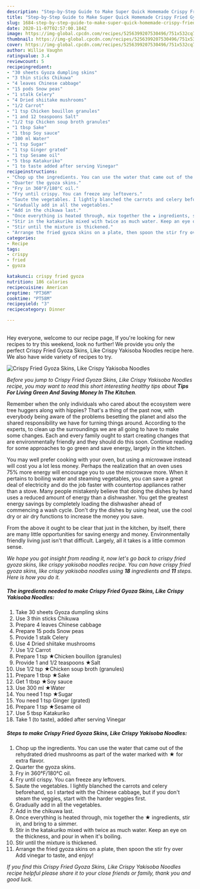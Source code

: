 ```yaml
---
description: "Step-by-Step Guide to Make Super Quick Homemade Crispy Fried Gyoza Skins, Like Crispy Yakisoba Noodles"
title: "Step-by-Step Guide to Make Super Quick Homemade Crispy Fried Gyoza Skins, Like Crispy Yakisoba Noodles"
slug: 1684-step-by-step-guide-to-make-super-quick-homemade-crispy-fried-gyoza-skins-like-crispy-yakisoba-noodles
date: 2020-11-07T02:57:00.184Z
image: https://img-global.cpcdn.com/recipes/5256399207530496/751x532cq70/crispy-fried-gyoza-skins-like-crispy-yakisoba-noodles-recipe-main-photo.jpg
thumbnail: https://img-global.cpcdn.com/recipes/5256399207530496/751x532cq70/crispy-fried-gyoza-skins-like-crispy-yakisoba-noodles-recipe-main-photo.jpg
cover: https://img-global.cpcdn.com/recipes/5256399207530496/751x532cq70/crispy-fried-gyoza-skins-like-crispy-yakisoba-noodles-recipe-main-photo.jpg
author: Willie Vaughn
ratingvalue: 3.4
reviewcount: 5
recipeingredient:
- "30 sheets Gyoza dumpling skins"
- "3 thin sticks Chikuwa"
- "4 leaves Chinese cabbage"
- "15 pods Snow peas"
- "1 stalk Celery"
- "4 Dried shiitake mushrooms"
- "1/2 Carrot"
- "1 tsp Chicken bouillon granules"
- "1 and 12 teaspoons Salt"
- "1/2 tsp Chicken soup broth granules"
- "1 tbsp Sake"
- "1 tbsp Soy sauce"
- "300 ml Water"
- "1 tsp Sugar"
- "1 tsp Ginger grated"
- "1 tsp Sesame oil"
- "5 tbsp Katakuriko"
- "1 to taste added after serving Vinegar"
recipeinstructions:
- "Chop up the ingredients. You can use the water that came out of the rehydrated dried mushrooms as part of the water marked with ★ for extra flavor."
- "Quarter the gyoza skins."
- "Fry in 360°F/180°C oil."
- "Fry until crispy. You can freeze any leftovers."
- "Saute the vegetables. I lightly blanched the carrots and celery beforehand, so I started with the Chinese cabbage, but if you don&#39;t steam the veggies, start with the harder veggies first."
- "Gradually add in all the vegetables."
- "Add in the chikuwa last."
- "Once everything is heated through, mix together the ★ ingredients, stir in, and bring to a simmer."
- "Stir in the katakuriko mixed with twice as much water. Keep an eye on the thickness, and pour in when it&#39;s boiling."
- "Stir until the mixture is thickened."
- "Arrange the fried gyoza skins on a plate, then spoon the stir fry over Add vinegar to taste, and enjoy!"
categories:
- Recipe
tags:
- crispy
- fried
- gyoza

katakunci: crispy fried gyoza 
nutrition: 186 calories
recipecuisine: American
preptime: "PT36M"
cooktime: "PT58M"
recipeyield: "3"
recipecategory: Dinner

---
```

<br>
Hey everyone, welcome to our recipe page, If you're looking for new recipes to try this weekend, look no further! We provide you only the perfect Crispy Fried Gyoza Skins, Like Crispy Yakisoba Noodles recipe here. We also have wide variety of recipes to try.
<br>


![Crispy Fried Gyoza Skins, Like Crispy Yakisoba Noodles](https://img-global.cpcdn.com/recipes/5256399207530496/751x532cq70/crispy-fried-gyoza-skins-like-crispy-yakisoba-noodles-recipe-main-photo.jpg)

<i>Before you jump to Crispy Fried Gyoza Skins, Like Crispy Yakisoba Noodles recipe, you may want to read this short interesting healthy tips about 
<strong>Tips For Living Green And Saving Money In The Kitchen</strong>.</i>
</br>

Remember when the only individuals who cared about the ecosystem were tree huggers along with hippies? That's a thing of the past now, with everybody being aware of the problems besetting the planet and also the shared responsibility we have for turning things around. According to the experts, to clean up the surroundings we are all going to have to make some changes. Each and every family ought to start creating changes that are environmentally friendly and they should do this soon. Continue reading for some approaches to go green and save energy, largely in the kitchen.

You may well prefer cooking with your oven, but using a microwave instead will cost you a lot less money. Perhaps the realization that an oven uses 75% more energy will encourage you to use the microwave more. When it pertains to boiling water and steaming vegetables, you can save a great deal of electricity and do the job faster with countertop appliances rather than a stove. Many people mistakenly believe that doing the dishes by hand uses a reduced amount of energy than a dishwasher. You get the greatest energy savings by completely loading the dishwasher ahead of commencing a wash cycle. Don't dry the dishes by using heat, use the cool dry or air dry functions to increase the money you save.

From the above it ought to be clear that just in the kitchen, by itself, there are many little opportunities for saving energy and money. Environmentally friendly living just isn't that difficult. Largely, all it takes is a little common sense.


<i>We hope you got insight from reading it, now let's go back to crispy fried gyoza skins, like crispy yakisoba noodles recipe. You can have crispy fried gyoza skins, like crispy yakisoba noodles using <strong>18</strong> ingredients and <strong>11</strong> steps. Here is how you do it.
</i>

##### The ingredients needed to make Crispy Fried Gyoza Skins, Like Crispy Yakisoba Noodles:

1. Take 30 sheets Gyoza dumpling skins
1. Use 3 thin sticks Chikuwa
1. Prepare 4 leaves Chinese cabbage
1. Prepare 15 pods Snow peas
1. Provide 1 stalk Celery
1. Use 4 Dried shiitake mushrooms
1. Use 1/2 Carrot
1. Prepare 1 tsp ★Chicken bouillon (granules)
1. Provide 1 and 1/2 teaspoons ★Salt
1. Use 1/2 tsp ★Chicken soup broth (granules)
1. Prepare 1 tbsp ★Sake
1. Get 1 tbsp ★Soy sauce
1. Use 300 ml ★Water
1. You need 1 tsp ★Sugar
1. You need 1 tsp Ginger (grated)
1. Prepare 1 tsp ★Sesame oil
1. Use 5 tbsp Katakuriko
1. Take 1 (to taste), added after serving Vinegar


##### Steps to make Crispy Fried Gyoza Skins, Like Crispy Yakisoba Noodles:

1. Chop up the ingredients. You can use the water that came out of the rehydrated dried mushrooms as part of the water marked with ★ for extra flavor.
1. Quarter the gyoza skins.
1. Fry in 360°F/180°C oil.
1. Fry until crispy. You can freeze any leftovers.
1. Saute the vegetables. I lightly blanched the carrots and celery beforehand, so I started with the Chinese cabbage, but if you don&#39;t steam the veggies, start with the harder veggies first.
1. Gradually add in all the vegetables.
1. Add in the chikuwa last.
1. Once everything is heated through, mix together the ★ ingredients, stir in, and bring to a simmer.
1. Stir in the katakuriko mixed with twice as much water. Keep an eye on the thickness, and pour in when it&#39;s boiling.
1. Stir until the mixture is thickened.
1. Arrange the fried gyoza skins on a plate, then spoon the stir fry over Add vinegar to taste, and enjoy!


<i>If you find this Crispy Fried Gyoza Skins, Like Crispy Yakisoba Noodles recipe helpful please share it to your close friends or family, thank you and good luck.</i>
